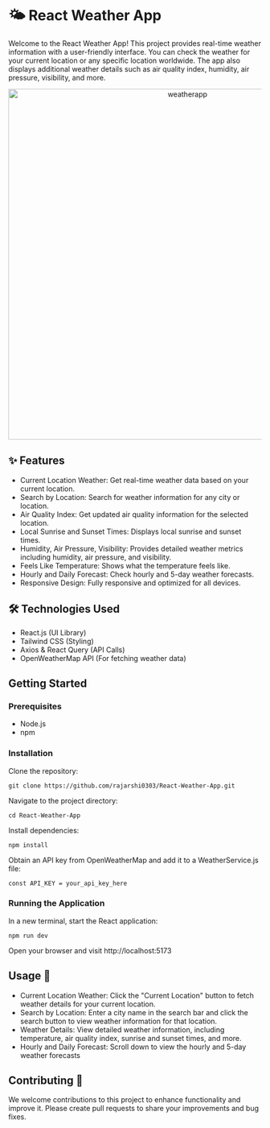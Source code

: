 # 🌤️ React Weather App

Welcome to the React Weather App! This project provides real-time weather information with a user-friendly interface. You can check the weather for your current location or any specific location worldwide. The app also displays additional weather details such as air quality index, humidity, air pressure, visibility, and more.

<p align="center">
<img width="697" alt="weatherapp" src="https://github.com/rajarshi0303/React-Weather-App/assets/128988468/f72cd90b-b69a-438a-beb2-78f0553710b9">
</p>

## ✨ Features
* Current Location Weather: Get real-time weather data based on your current location.
* Search by Location: Search for weather information for any city or location.
* Air Quality Index: Get updated air quality information for the selected location.
* Local Sunrise and Sunset Times: Displays local sunrise and sunset times.
* Humidity, Air Pressure, Visibility: Provides detailed weather metrics including humidity, air pressure, and visibility.
* Feels Like Temperature: Shows what the temperature feels like.
* Hourly and Daily Forecast: Check hourly and 5-day weather forecasts.
* Responsive Design: Fully responsive and optimized for all devices.

## 🛠️ Technologies Used
* React.js (UI Library) 
* Tailwind CSS (Styling)
* Axios & React Query (API Calls)
* OpenWeatherMap API (For fetching weather data)

## Getting Started

### Prerequisites
* Node.js
* npm

### Installation
Clone the repository:
```shell
git clone https://github.com/rajarshi0303/React-Weather-App.git
```
Navigate to the project directory:
```shell
cd React-Weather-App
```
Install dependencies:
```shell
npm install
```
Obtain an API key from OpenWeatherMap and add it to a WeatherService.js file:
```shell
const API_KEY = your_api_key_here
```
### Running the Application
In a new terminal, start the React application:
```shell
npm run dev
```
Open your browser and visit http://localhost:5173

## Usage 📖
* Current Location Weather: Click the "Current Location" button to fetch weather details for your current location.
* Search by Location: Enter a city name in the search bar and click the search button to view weather information for that location.
* Weather Details: View detailed weather information, including temperature, air quality index, sunrise and sunset times, and more.
* Hourly and Daily Forecast: Scroll down to view the hourly and 5-day weather forecasts

## Contributing 🤝
We welcome contributions to this project to enhance functionality and improve it. Please create pull requests to share your improvements and bug fixes.
